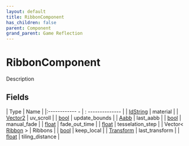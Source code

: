```yaml
---
layout: default
title: RibbonComponent
has_children: false
parent: Component
grand_parent: Game Reflection
---
```

# RibbonComponent
Description 

## Fields
| Type | Name |
|:------------ - | : -------------- |
| [IdString](game-reflection/components/id_string.md) | material |
| [Vector2](game-reflection/classes/vector2.md) | uv_scroll |
| [bool](game-reflection/components/bool.md) | update_bounds |
| [Aabb](game-reflection/components/aabb.md) | last_aabb |
| [bool](game-reflection/components/bool.md) | manual_fade |
| [float](game-reflection/components/float.md) | fade_out_time |
| [float](game-reflection/components/float.md) | tesselation_step |
| Vector< [Ribbon](game-reflection/classes/ribbon.md) > | Ribbons |
| [bool](game-reflection/components/bool.md) | keep_local |
| [Transform](game-reflection/classes/transform.md) | last_transform |
| [float](game-reflection/components/float.md) | tiling_distance |
